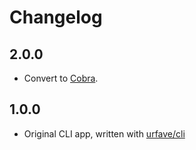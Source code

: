 # Changelog

## 2.0.0

- Convert to [Cobra](https://github.com/spf13/cobra).

## 1.0.0

- Original CLI app, written with [urfave/cli](https://github.com/urfave/cli)
